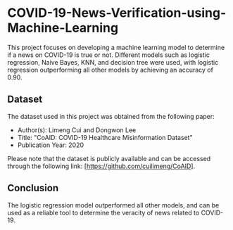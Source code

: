 # COVID-19-News-Verification-using-Machine-Learning

This project focuses on developing a machine learning model to determine if a news on COVID-19 is true or not. Different models such as logistic regression, Naive Bayes, KNN, and decision tree were used, with logistic regression outperforming all other models by achieving an accuracy of 0.90.

## Dataset
The dataset used in this project was obtained from the following paper:

- Author(s): Limeng Cui and Dongwon Lee
- Title: "CoAID: COVID-19 Healthcare Misinformation Dataset"
- Publication Year: 2020

Please note that the dataset is publicly available and can be accessed through the following link: [https://github.com/cuilimeng/CoAID].


## Conclusion
The logistic regression model outperformed all other models, and can be used as a reliable tool to determine the veracity of news related to COVID-19.

